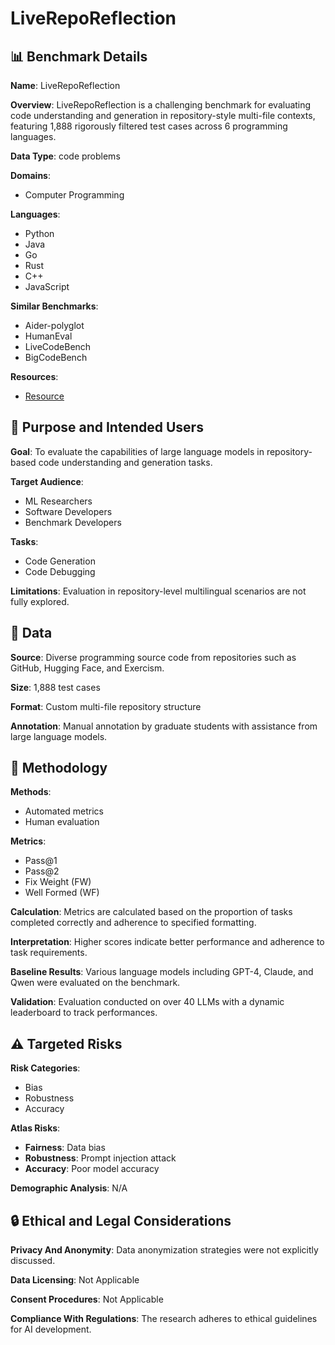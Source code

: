 # LiveRepoReflection

## 📊 Benchmark Details

**Name**: LiveRepoReflection

**Overview**: LiveRepoReflection is a challenging benchmark for evaluating code understanding and generation in repository-style multi-file contexts, featuring 1,888 rigorously filtered test cases across 6 programming languages.

**Data Type**: code problems

**Domains**:
- Computer Programming

**Languages**:
- Python
- Java
- Go
- Rust
- C++
- JavaScript

**Similar Benchmarks**:
- Aider-polyglot
- HumanEval
- LiveCodeBench
- BigCodeBench

**Resources**:
- [Resource](https://LiveRepoReflection.github.io)

## 🎯 Purpose and Intended Users

**Goal**: To evaluate the capabilities of large language models in repository-based code understanding and generation tasks.

**Target Audience**:
- ML Researchers
- Software Developers
- Benchmark Developers

**Tasks**:
- Code Generation
- Code Debugging

**Limitations**: Evaluation in repository-level multilingual scenarios are not fully explored.

## 💾 Data

**Source**: Diverse programming source code from repositories such as GitHub, Hugging Face, and Exercism.

**Size**: 1,888 test cases

**Format**: Custom multi-file repository structure

**Annotation**: Manual annotation by graduate students with assistance from large language models.

## 🔬 Methodology

**Methods**:
- Automated metrics
- Human evaluation

**Metrics**:
- Pass@1
- Pass@2
- Fix Weight (FW)
- Well Formed (WF)

**Calculation**: Metrics are calculated based on the proportion of tasks completed correctly and adherence to specified formatting.

**Interpretation**: Higher scores indicate better performance and adherence to task requirements.

**Baseline Results**: Various language models including GPT-4, Claude, and Qwen were evaluated on the benchmark.

**Validation**: Evaluation conducted on over 40 LLMs with a dynamic leaderboard to track performances.

## ⚠️ Targeted Risks

**Risk Categories**:
- Bias
- Robustness
- Accuracy

**Atlas Risks**:
- **Fairness**: Data bias
- **Robustness**: Prompt injection attack
- **Accuracy**: Poor model accuracy

**Demographic Analysis**: N/A

## 🔒 Ethical and Legal Considerations

**Privacy And Anonymity**: Data anonymization strategies were not explicitly discussed.

**Data Licensing**: Not Applicable

**Consent Procedures**: Not Applicable

**Compliance With Regulations**: The research adheres to ethical guidelines for AI development.
